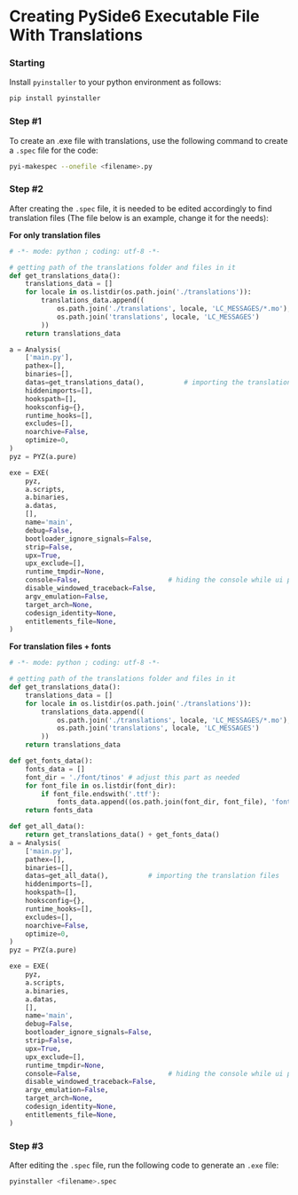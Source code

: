 # Creating PySide6 Executable File With Translations
### Starting
Install ```pyinstaller``` to your python environment as follows:
```bash
pip install pyinstaller
```
### Step #1
To create an .exe file with translations, use the following command to create a ```.spec``` file for the code:
```bash
pyi-makespec --onefile <filename>.py
```

### Step #2
After creating the ```.spec``` file, it is needed to be edited accordingly to find translation files (The file below is an example, change it for the needs):

**For only translation files**
```python
# -*- mode: python ; coding: utf-8 -*-

# getting path of the translations folder and files in it
def get_translations_data():
    translations_data = []
    for locale in os.listdir(os.path.join('./translations')):
        translations_data.append((
            os.path.join('./translations', locale, 'LC_MESSAGES/*.mo'),
            os.path.join('translations', locale, 'LC_MESSAGES')
        ))
    return translations_data

a = Analysis(
    ['main.py'],
    pathex=[],
    binaries=[],
    datas=get_translations_data(),          # importing the translation files
    hiddenimports=[],
    hookspath=[],
    hooksconfig={},
    runtime_hooks=[],
    excludes=[],
    noarchive=False,
    optimize=0,
)
pyz = PYZ(a.pure)

exe = EXE(
    pyz,
    a.scripts,
    a.binaries,
    a.datas,
    [],
    name='main',
    debug=False,
    bootloader_ignore_signals=False,
    strip=False,
    upx=True,
    upx_exclude=[],
    runtime_tmpdir=None,
    console=False,                      # hiding the console while ui pops up
    disable_windowed_traceback=False,
    argv_emulation=False,
    target_arch=None,
    codesign_identity=None,
    entitlements_file=None,
)
```


**For translation files + fonts**
```python
# -*- mode: python ; coding: utf-8 -*-

# getting path of the translations folder and files in it
def get_translations_data():
    translations_data = []
    for locale in os.listdir(os.path.join('./translations')):
        translations_data.append((
            os.path.join('./translations', locale, 'LC_MESSAGES/*.mo'),
            os.path.join('translations', locale, 'LC_MESSAGES')
        ))
    return translations_data

def get_fonts_data():
    fonts_data = []
    font_dir = './font/tinos' # adjust this part as needed
    for font_file in os.listdir(font_dir):
        if font_file.endswith('.ttf'):
            fonts_data.append((os.path.join(font_dir, font_file), 'font/tinos')) # adjust this part as needed
    return fonts_data

def get_all_data():
    return get_translations_data() + get_fonts_data()
a = Analysis(
    ['main.py'],
    pathex=[],
    binaries=[],
    datas=get_all_data(),          # importing the translation files
    hiddenimports=[],
    hookspath=[],
    hooksconfig={},
    runtime_hooks=[],
    excludes=[],
    noarchive=False,
    optimize=0,
)
pyz = PYZ(a.pure)

exe = EXE(
    pyz,
    a.scripts,
    a.binaries,
    a.datas,
    [],
    name='main',
    debug=False,
    bootloader_ignore_signals=False,
    strip=False,
    upx=True,
    upx_exclude=[],
    runtime_tmpdir=None,
    console=False,                      # hiding the console while ui pops up
    disable_windowed_traceback=False,
    argv_emulation=False,
    target_arch=None,
    codesign_identity=None,
    entitlements_file=None,
)
```

### Step #3
After editing the ```.spec``` file, run the following code to generate an ```.exe``` file:
```bash
pyinstaller <filename>.spec
```